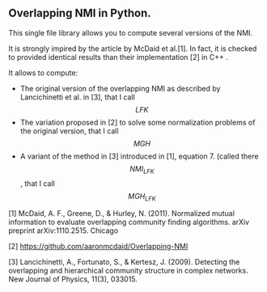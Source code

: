 ## Overlapping NMI in Python.

This single file library allows you to compute several versions of the NMI.

It is strongly impired by the article by McDaid et al.[1]. In fact, it is checked to provided identical results than their implementation [2] in C++ .

It allows to compute: 
* The original version of the overlapping NMI as described by Lancichinetti et al. in [3], that I call $$LFK$$
* The variation proposed in [2] to solve some normalization problems of the original version, that I call $$MGH$$
* A variant of the method in [3] introduced in [1], equation 7. (called there $$NMI_{LFK}$$, that I call $$MGH_{LFK}$$

[1]  McDaid, A. F., Greene, D., & Hurley, N. (2011). Normalized mutual information to evaluate overlapping community finding algorithms. arXiv preprint arXiv:1110.2515. Chicago

[2] https://github.com/aaronmcdaid/Overlapping-NMI

[3] Lancichinetti, A., Fortunato, S., & Kertesz, J. (2009). Detecting the overlapping and hierarchical community structure in complex networks. New Journal of Physics, 11(3), 033015.
